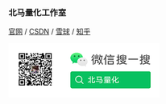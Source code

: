 
### 北马量化工作室

[官网](https://beima.xyz) / [CSDN](https://blog.csdn.net/u010214511) / [雪球](https://xueqiu.com/u/beima) / [知乎](https://www.zhihu.com/people/plutoooo)

<!-- ![微信公众号](./qrcode.png) -->

<img src="./qrcode.png">
